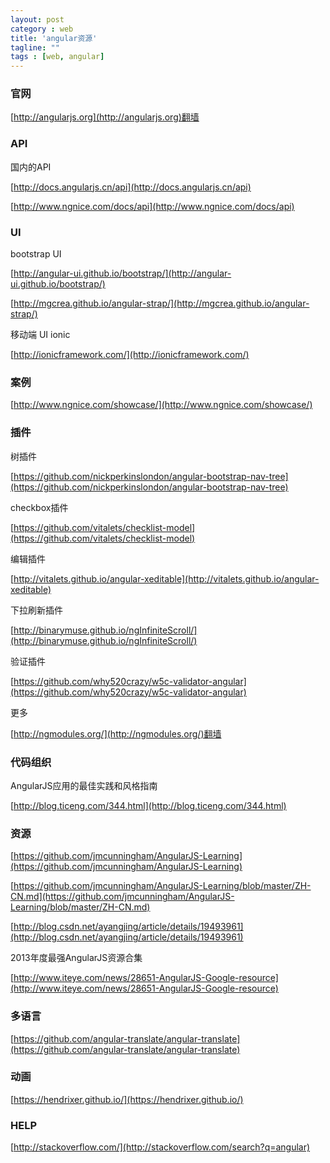```yaml
---
layout: post
category : web
title: 'angular资源'
tagline: ""
tags : [web, angular]
---
```


### 官网

[http://angularjs.org](http://angularjs.org)翻墙

### API

国内的API

[http://docs.angularjs.cn/api](http://docs.angularjs.cn/api)

[http://www.ngnice.com/docs/api](http://www.ngnice.com/docs/api)

### UI

bootstrap UI

[http://angular-ui.github.io/bootstrap/](http://angular-ui.github.io/bootstrap/)

[http://mgcrea.github.io/angular-strap/](http://mgcrea.github.io/angular-strap/)

<!--break-->

移动端 UI ionic

[http://ionicframework.com/](http://ionicframework.com/)

### 案例

[http://www.ngnice.com/showcase/](http://www.ngnice.com/showcase/)

### 插件

树插件

[https://github.com/nickperkinslondon/angular-bootstrap-nav-tree](https://github.com/nickperkinslondon/angular-bootstrap-nav-tree)

checkbox插件

[https://github.com/vitalets/checklist-model](https://github.com/vitalets/checklist-model)

编辑插件

[http://vitalets.github.io/angular-xeditable](http://vitalets.github.io/angular-xeditable)

下拉刷新插件

[http://binarymuse.github.io/ngInfiniteScroll/](http://binarymuse.github.io/ngInfiniteScroll/)

验证插件

[https://github.com/why520crazy/w5c-validator-angular](https://github.com/why520crazy/w5c-validator-angular)

更多

[http://ngmodules.org/](http://ngmodules.org/)翻墙

### 代码组织 

AngularJS应用的最佳实践和风格指南

[http://blog.ticeng.com/344.html](http://blog.ticeng.com/344.html)

### 资源

[https://github.com/jmcunningham/AngularJS-Learning](https://github.com/jmcunningham/AngularJS-Learning)

[https://github.com/jmcunningham/AngularJS-Learning/blob/master/ZH-CN.md](https://github.com/jmcunningham/AngularJS-Learning/blob/master/ZH-CN.md)

[http://blog.csdn.net/ayangjing/article/details/19493961](http://blog.csdn.net/ayangjing/article/details/19493961)

2013年度最强AngularJS资源合集

[http://www.iteye.com/news/28651-AngularJS-Google-resource](http://www.iteye.com/news/28651-AngularJS-Google-resource)

### 多语言

[https://github.com/angular-translate/angular-translate](https://github.com/angular-translate/angular-translate)

### 动画

[https://hendrixer.github.io/](https://hendrixer.github.io/)

### HELP

[http://stackoverflow.com/](http://stackoverflow.com/search?q=angular)




